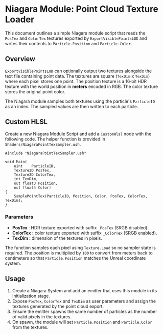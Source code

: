 # Niagara Module: Point Cloud Texture Loader

This document outlines a simple Niagara module script that reads the `PosTex` and `ColorTex`
textures exported by `ExportVisiblePointsLOD` and writes their contents to
`Particle.Position` and `Particle.Color`.

## Overview

`ExportVisiblePointsLOD` can optionally output two textures alongside the text
file containing point data. The textures are square (`TexDim` x `TexDim`) where
each pixel stores one point. The position texture is a 16‑bit HDR texture with
the world position in **meters** encoded in RGB. The color texture stores the
original point color.

The Niagara module samples both textures using the particle's `ParticleID` as an
index. The sampled values are then written to each particle.

## Custom HLSL

Create a new Niagara Module Script and add a `CustomHlsl` node with the
following code. The helper function is provided in
`Shaders/NiagaraPointTexSampler.ush`.

```hlsl
#include "NiagaraPointTexSampler.ush"

void Main(
    uint    ParticleID,
    Texture2D PosTex,
    Texture2D ColorTex,
    int TexDim,
    out float3 Position,
    out float4 Color)
{
    SamplePointTex(ParticleID, Position, Color, PosTex, ColorTex, TexDim);
}
```

### Parameters
* **PosTex** : HDR texture exported with suffix `_PosTex` (SRGB disabled).
* **ColorTex** : color texture exported with suffix `_ColorTex` (SRGB enabled).
* **TexDim** : dimension of the textures in pixels.

The function samples each pixel using `Texture.Load` so no sampler state is
required. The position is multiplied by `100` to convert from meters back to
centimeters so that `Particle.Position` matches the Unreal coordinate system.

## Usage
1. Create a Niagara System and add an emitter that uses this module in its
   initialization stage.
2. Expose `PosTex`, `ColorTex` and `TexDim` as user parameters and assign the
   textures generated by the point cloud export.
3. Ensure the emitter spawns the same number of particles as the number of
   valid pixels in the textures.
4. On spawn, the module will set `Particle.Position` and `Particle.Color` from
   the textures.
